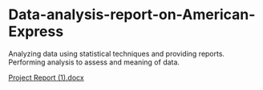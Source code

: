 # Data-analysis-report-on-American-Express
Analyzing data using statistical techniques and  providing reports. Performing analysis to assess and meaning of data.

[Project Report (1).docx](https://github.com/Heta-Parekh/Data-analysis-report-on-American-Express/files/7799651/Project.Report.1.docx)
